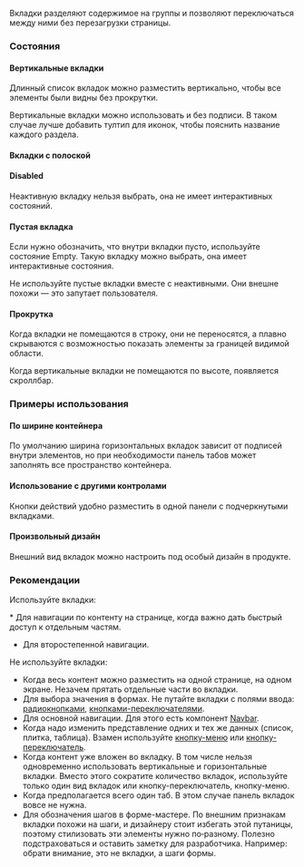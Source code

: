 Вкладки разделяют содержимое на группы и позволяют переключаться между ними без перезагрузки страницы.

<!-- example(tabs-overview) -->

### Состояния

#### Вертикальные вкладки

Длинный список вкладок можно разместить вертикально, чтобы все элементы были видны без прокрутки.

<!-- example(tabs-vertical) -->

Вертикальные вкладки можно использовать и без подписи. В таком случае лучше добавить тултип для иконок, чтобы пояснить название каждого раздела.

<!-- example(tabs-vertical-icons) -->

#### Вкладки с полоской

<!-- example(tabs-underlined) -->

#### Disabled

Неактивную вкладку нельзя выбрать, она не имеет интерактивных состояний.

<!-- example(tabs-disabled) -->

#### Пустая вкладка

Если нужно обозначить, что внутри вкладки пусто, используйте состояние Empty. Такую вкладку можно выбрать, она имеет интерактивные состояния.

<!-- example(tabs-empty) -->

Не используйте пустые вкладки вместе с неактивными. Они внешне похожи — это запутает пользователя.

#### Прокрутка

Когда вкладки не помещаются в строку, они не переносятся, а плавно скрываются с возможностью показать элементы за границей видимой области.

<!-- example(tabs-with-scroll) -->

Когда вертикальные вкладки не помещаются по высоте, появляется скроллбар.

<!-- example(tabs-with-scroll-vertical) -->

### Примеры использования

#### По ширине контейнера

По умолчанию ширина горизонтальных вкладок зависит от подписей внутри элементов, но при необходимости панель табов может заполнять все пространство контейнера.

<!-- example(tabs-stretch) -->

#### Использование с другими контролами

Кнопки действий удобно разместить в одной панели с подчеркнутыми вкладками.

<!-- example(tabs-actionbar) -->

#### Произвольный дизайн

Внешний вид вкладок можно настроить под особый дизайн в продукте.

<!-- example(tabs-custom) -->

### Рекомендации

Используйте вкладки:

* Для навигации по контенту на странице, когда важно дать быстрый доступ к отдельным частям.
* Для второстепенной навигации.

Не используйте вкладки:

* Когда весь контент можно разместить на одной странице, на одном экране. Незачем прятать отдельные части во вкладки.
* Для выбора значения в формах. Не путайте вкладки с полями ввода: [радиокнопками](/components/radio), [кнопками-переключателями](/components/button-toggle).
* Для основной навигации. Для этого есть компонент [Navbar](/components/navbar).
* Когда надо изменить представление одних и тех же данных (список, плитка, таблица). Взамен используйте [кнопку-меню](/components/dropdown) или [кнопку-переключатель](/components/button-toggle).
* Когда контент уже вложен во вкладку. В том числе нельзя одновременно использовать вертикальные и горизонтальные вкладки. Вместо этого сократите количество вкладок, используйте только один вид вкладок или кнопку-переключатель, кнопку-меню.
* Когда предполагается всего один таб. В этом случае панель вкладок вовсе не нужна.
* Для обозначения шагов в форме-мастере. По внешним признакам вкладки похожи на шаги, и дизайнеру стоит избегать этой путаницы, поэтому стилизовать эти элементы нужно по‑разному. Полезно подстраховаться и оставить заметку для разработчика. Например: обрати внимание, это не вкладки, а шаги формы.